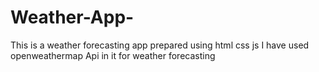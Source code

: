 # Weather-App- 

This is a weather forecasting app prepared using html css js 
I have used openweathermap Api in it for weather forecasting 
